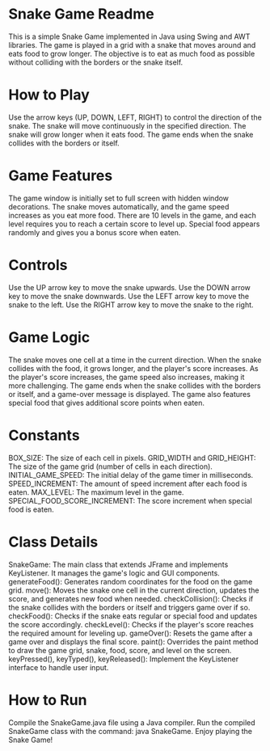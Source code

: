 # Snake Game Readme
This is a simple Snake Game implemented in Java using Swing and AWT libraries. The game is played in a grid with a snake that moves around and eats food to grow longer. 
The objective is to eat as much food as possible without colliding with the borders or the snake itself.

# How to Play
Use the arrow keys (UP, DOWN, LEFT, RIGHT) to control the direction of the snake.
The snake will move continuously in the specified direction.
The snake will grow longer when it eats food.
The game ends when the snake collides with the borders or itself.

# Game Features
The game window is initially set to full screen with hidden window decorations.
The snake moves automatically, and the game speed increases as you eat more food.
There are 10 levels in the game, and each level requires you to reach a certain score to level up.
Special food appears randomly and gives you a bonus score when eaten.

# Controls
Use the UP arrow key to move the snake upwards.
Use the DOWN arrow key to move the snake downwards.
Use the LEFT arrow key to move the snake to the left.
Use the RIGHT arrow key to move the snake to the right.

# Game Logic
The snake moves one cell at a time in the current direction.
When the snake collides with the food, it grows longer, and the player's score increases.
As the player's score increases, the game speed also increases, making it more challenging.
The game ends when the snake collides with the borders or itself, and a game-over message is displayed.
The game also features special food that gives additional score points when eaten.

# Constants
BOX_SIZE: The size of each cell in pixels.
GRID_WIDTH and GRID_HEIGHT: The size of the game grid (number of cells in each direction).
INITIAL_GAME_SPEED: The initial delay of the game timer in milliseconds.
SPEED_INCREMENT: The amount of speed increment after each food is eaten.
MAX_LEVEL: The maximum level in the game.
SPECIAL_FOOD_SCORE_INCREMENT: The score increment when special food is eaten.

# Class Details
SnakeGame: The main class that extends JFrame and implements KeyListener. It manages the game's logic and GUI components.
generateFood(): Generates random coordinates for the food on the game grid.
move(): Moves the snake one cell in the current direction, updates the score, and generates new food when needed.
checkCollision(): Checks if the snake collides with the borders or itself and triggers game over if so.
checkFood(): Checks if the snake eats regular or special food and updates the score accordingly.
checkLevel(): Checks if the player's score reaches the required amount for leveling up.
gameOver(): Resets the game after a game over and displays the final score.
paint(): Overrides the paint method to draw the game grid, snake, food, score, and level on the screen.
keyPressed(), keyTyped(), keyReleased(): Implement the KeyListener interface to handle user input.

# How to Run
Compile the SnakeGame.java file using a Java compiler.
Run the compiled SnakeGame class with the command: java SnakeGame.
Enjoy playing the Snake Game!
